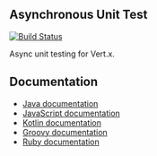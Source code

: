 ## Asynchronous Unit Test

[![Build Status](https://vertx.ci.cloudbees.com/buildStatus/icon?job=vert.x3-unit)](https://vertx.ci.cloudbees.com/view/vert.x-3/job/vert.x3-unit/)

Async unit testing for Vert.x.

## Documentation

* [Java documentation](http://vertx.io/docs/vertx-unit/java/)
* [JavaScript documentation](http://vertx.io/docs/vertx-unit/js/)
* [Kotlin documentation](http://vertx.io/docs/vertx-unit/kotlin/)
* [Groovy documentation](http://vertx.io/docs/vertx-unit/groovy/)
* [Ruby documentation](http://vertx.io/docs/vertx-unit/ruby/)
